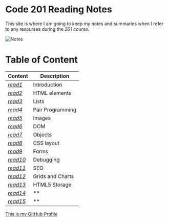 # Code 201 Reading Notes

This site is where I am going to keep my notes and summaries when I refer to any resourses during the *201 course*.

![Notes](https://store-images.s-microsoft.com/image/apps.3179.13899725065627034.cde70839-621b-4895-8adf-f523b0117ad5.abc02c28-8d42-4aa4-b4d7-1c63ffe3992e?mode=scale&q=90&h=300&w=300)

# Table of Content

 | Content      | Description
------------      | ------------
*[read1](https://sondos-braim.github.io/reading-notes201/class-01)* | Introduction
*[read2](https://sondos-braim.github.io/reading-notes201/read02)* | HTML elements
*[read3](https://sondos-braim.github.io/reading-notes201/read03)* | Lists
*[read4](https://sondos-braim.github.io/reading-notes201/read04)* | Pair Programming
*[read5](https://sondos-braim.github.io/reading-notes201/read05)* | Images
*[read6](https://sondos-braim.github.io/reading-notes201/read06)* | DOM
*[read7](https://sondos-braim.github.io/reading-notes201/read07)* | Objects
*[read8](https://sondos-braim.github.io/reading-notes201/read08)* | CSS layout
*[read9](https://sondos-braim.github.io/reading-notes201/read09)* | Forms
*[read10](https://sondos-braim.github.io/reading-notes201/read10)* | Debugging
*[read11](https://sondos-braim.github.io/reading-notes201/read11)* | SEO
*[read12](https://sondos-braim.github.io/reading-notes201/read12)* | Grids and Charts
*[read13](https://sondos-braim.github.io/reading-notes201/read13)* | HTML5 Storage
*[read14]()* | **
*[read15]()* | **


[This is my GitHub Profile](https://github.com/Sondos-Braim) 
